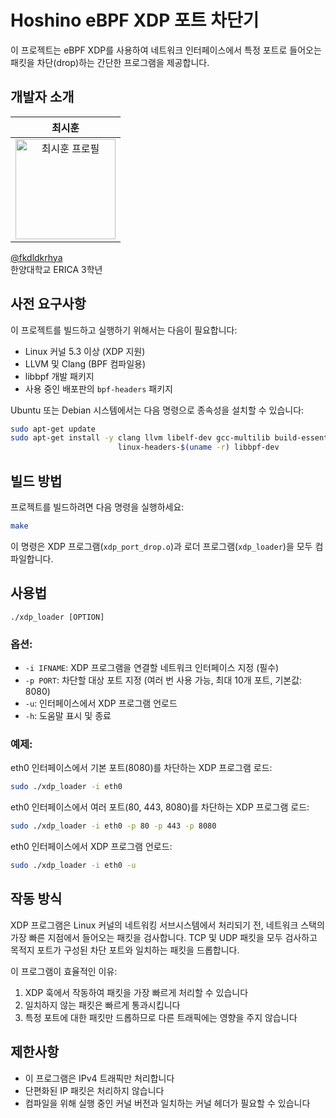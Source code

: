 # Hoshino eBPF XDP 포트 차단기

이 프로젝트는 eBPF XDP를 사용하여 네트워크 인터페이스에서 특정 포트로 들어오는 패킷을 차단(drop)하는 간단한 프로그램을 제공합니다.

## 개발자 소개

|                                      최시훈                                       |
| :-------------------------------------------------------------------------------: |
| <img src="https://github.com/fkdldkrhya.png" width="160px" alt="최시훈 프로필" /> |

[@fkdldkrhya](https://github.com/fkdldkrhya) <br/>
한양대학교 ERICA 3학년<br/>


## 사전 요구사항

이 프로젝트를 빌드하고 실행하기 위해서는 다음이 필요합니다:

- Linux 커널 5.3 이상 (XDP 지원)
- LLVM 및 Clang (BPF 컴파일용)
- libbpf 개발 패키지
- 사용 중인 배포판의 `bpf-headers` 패키지

Ubuntu 또는 Debian 시스템에서는 다음 명령으로 종속성을 설치할 수 있습니다:

```bash
sudo apt-get update
sudo apt-get install -y clang llvm libelf-dev gcc-multilib build-essential \
                        linux-headers-$(uname -r) libbpf-dev
```

## 빌드 방법

프로젝트를 빌드하려면 다음 명령을 실행하세요:

```bash
make
```

이 명령은 XDP 프로그램(`xdp_port_drop.o`)과 로더 프로그램(`xdp_loader`)을 모두 컴파일합니다.

## 사용법

```
./xdp_loader [OPTION]
```

### 옵션:

- `-i IFNAME`: XDP 프로그램을 연결할 네트워크 인터페이스 지정 (필수)
- `-p PORT`: 차단할 대상 포트 지정 (여러 번 사용 가능, 최대 10개 포트, 기본값: 8080)
- `-u`: 인터페이스에서 XDP 프로그램 언로드
- `-h`: 도움말 표시 및 종료

### 예제:

eth0 인터페이스에서 기본 포트(8080)를 차단하는 XDP 프로그램 로드:

```bash
sudo ./xdp_loader -i eth0
```

eth0 인터페이스에서 여러 포트(80, 443, 8080)를 차단하는 XDP 프로그램 로드:

```bash
sudo ./xdp_loader -i eth0 -p 80 -p 443 -p 8080
```

eth0 인터페이스에서 XDP 프로그램 언로드:

```bash
sudo ./xdp_loader -i eth0 -u
```

## 작동 방식

XDP 프로그램은 Linux 커널의 네트워킹 서브시스템에서 처리되기 전, 네트워크 스택의 가장 빠른 지점에서 들어오는 패킷을 검사합니다. TCP 및 UDP 패킷을 모두 검사하고 목적지 포트가 구성된 차단 포트와 일치하는 패킷을 드롭합니다.

이 프로그램이 효율적인 이유:

1. XDP 훅에서 작동하여 패킷을 가장 빠르게 처리할 수 있습니다
2. 일치하지 않는 패킷은 빠르게 통과시킵니다
3. 특정 포트에 대한 패킷만 드롭하므로 다른 트래픽에는 영향을 주지 않습니다

## 제한사항

- 이 프로그램은 IPv4 트래픽만 처리합니다
- 단편화된 IP 패킷은 처리하지 않습니다
- 컴파일을 위해 실행 중인 커널 버전과 일치하는 커널 헤더가 필요할 수 있습니다
